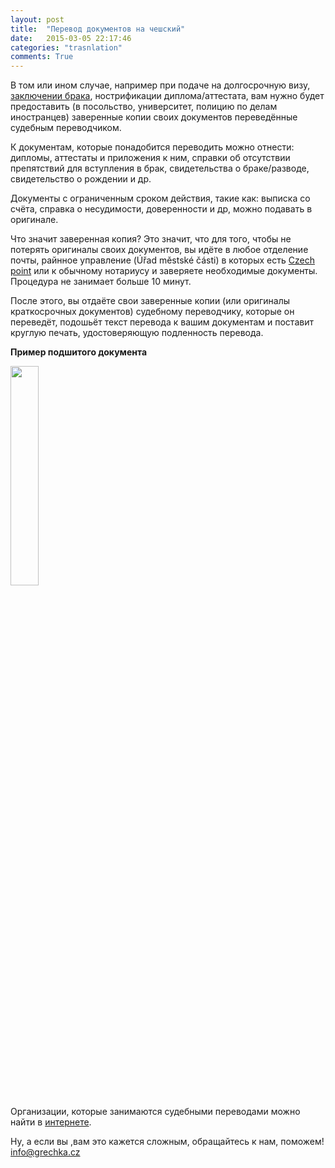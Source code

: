 ```yaml
---
layout: post
title:  "Перевод документов на чешский"
date:   2015-03-05 22:17:46
categories: "trasnlation"
comments: True
---
```


В том или ином случае, например при подаче на долгосрочную визу, <a href="{% post_url 2015-03-02-svatba %}" target="_blank">заключении брака</a>, нострификации диплома/аттестата, вам нужно будет предоставить (в посольство, университет, полицию по делам иностранцев) заверенные копии своих документов переведённые судебным переводчиком.
<!--more-->
К документам, которые понадобится переводить можно отнести: дипломы, аттестаты и приложения к ним, справки об отсутствии препятствий для вступления в брак, свидетельства о браке/разводе, свидетельство о рождении и др.  

Документы с ограниченным сроком действия, такие как: выписка со счёта, справка о несудимости, доверенности и др, можно подавать в оригинале. 

Что значит заверенная копия? Это значит, что для того, чтобы не потерять оригиналы своих документов, вы идёте в любое отделение почты, райнное управление (Úřad městské části) в которых есть <a href="http://www.czechpoint.cz/web/?q=node/62" target="_blank">Czech point</a> или к обычному нотариусу и заверяете необходимые документы. Процедура не занимает больше 10 минут. 

После этого, вы отдаёте свои заверенные копии (или оригиналы краткосрочных документов) судебному переводчику, которые он переведёт, подошьёт текст перевода к вашим документам и поставит круглую печать, удостоверяющую подленность перевода. 

<b>Пример подшитого документа</b>

<img src="http://soudnipreklad.cz/_files/5974/kulata%20razitka.jpg" width="30%" height="30%">

Организации, которые занимаются судебными переводами можно найти в <a href="http://bit.ly/1wSlIJO" target="_blank">интернете</a>. 

Ну, а если вы ,вам это кажется сложным, обращайтесь к нам, поможем! <a href="mailto:info@grechka.cz">info@grechka.cz</a>
